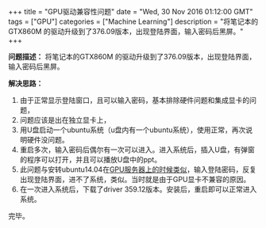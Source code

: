 +++ 
title = "GPU驱动兼容性问题" 
date = "Wed, 30 Nov 2016 01:12:00 GMT" 
tags = ["GPU"] 
categories = ["Machine Learning"]
description = "将笔记本的GTX860M 的驱动升级到了376.09版本，出现登陆界面，输入密码后黑屏。" 
+++ 


**问题描述：**
将笔记本的GTX860M 的驱动升级到了376.09版本，出现登陆界面，输入密码后黑屏。

**解决思路：**

1. 由于正常显示登陆窗口，且可以输入密码，基本排除硬件问题和集成显卡的问题，
2. 问题应该是出在独立显卡上，
3. 用U盘启动一个ubuntu系统（u盘内有一个ubuntu系统），使用正常，再次说明硬件没问题。
4. 重启多次，输入密码后偶尔有一次可以进入。进入系统后，插入U盘，有弹窗的程序可以打开，并且可以播放U盘中的ppt。
5. 此问题与安转ubuntu14.04在[GPU服务器上的时候类似](http://www.cnblogs.com/Qwells/p/6086773.html)，输入登陆密码，反复出现登陆界面，进不了系统，类似。当时就是由于GPU显卡不兼容的原因。
6. 在一次进入系统后，下载了driver 359.12版本。安装后，重启即可以正常进入系统。

完毕。



